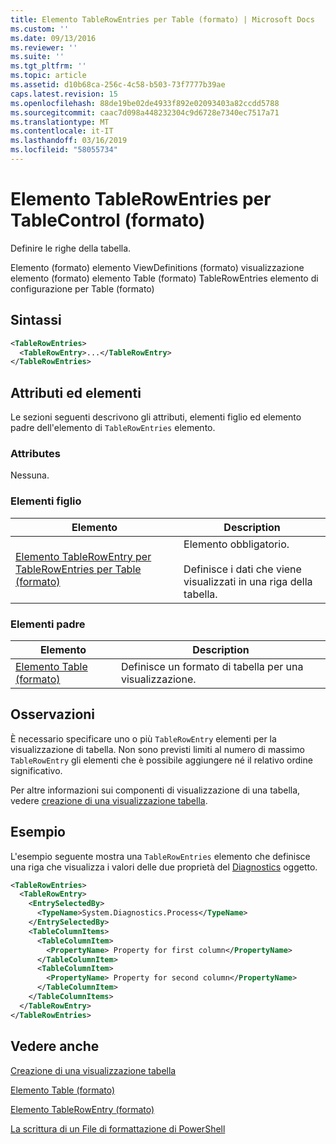 ```yaml
---
title: Elemento TableRowEntries per Table (formato) | Microsoft Docs
ms.custom: ''
ms.date: 09/13/2016
ms.reviewer: ''
ms.suite: ''
ms.tgt_pltfrm: ''
ms.topic: article
ms.assetid: d10b68ca-256c-4c58-b503-73f7777b39ae
caps.latest.revision: 15
ms.openlocfilehash: 88de19be02de4933f892e02093403a82ccdd5788
ms.sourcegitcommit: caac7d098a448232304c9d6728e7340ec7517a71
ms.translationtype: MT
ms.contentlocale: it-IT
ms.lasthandoff: 03/16/2019
ms.locfileid: "58055734"
---
```

# <a name="tablerowentries-element-for-tablecontrol-format"></a>Elemento TableRowEntries per TableControl (formato)

Definire le righe della tabella.

Elemento (formato) elemento ViewDefinitions (formato) visualizzazione elemento (formato) elemento Table (formato) TableRowEntries elemento di configurazione per Table (formato)

## <a name="syntax"></a>Sintassi

```xml
<TableRowEntries>
  <TableRowEntry>...</TableRowEntry>
</TableRowEntries>
```

## <a name="attributes-and-elements"></a>Attributi ed elementi

Le sezioni seguenti descrivono gli attributi, elementi figlio ed elemento padre dell'elemento di `TableRowEntries` elemento.

### <a name="attributes"></a>Attributes

Nessuna.

### <a name="child-elements"></a>Elementi figlio

|Elemento|Description|
|-------------|-----------------|
|[Elemento TableRowEntry per TableRowEntries per Table (formato)](./tablerowentry-element-for-tablerowentries-for-tablecontrol-format.md)|Elemento obbligatorio.<br /><br /> Definisce i dati che viene visualizzati in una riga della tabella.|

### <a name="parent-elements"></a>Elementi padre

|Elemento|Description|
|-------------|-----------------|
|[Elemento Table (formato)](./tablecontrol-element-format.md)|Definisce un formato di tabella per una visualizzazione.|

## <a name="remarks"></a>Osservazioni

È necessario specificare uno o più `TableRowEntry` elementi per la visualizzazione di tabella. Non sono previsti limiti al numero di massimo `TableRowEntry` gli elementi che è possibile aggiungere né il relativo ordine significativo.

Per altre informazioni sui componenti di visualizzazione di una tabella, vedere [creazione di una visualizzazione tabella](./creating-a-table-view.md).

## <a name="example"></a>Esempio

L'esempio seguente mostra una `TableRowEntries` elemento che definisce una riga che visualizza i valori delle due proprietà del [Diagnostics](/dotnet/api/System.Diagnostics.Process) oggetto.

```xml
<TableRowEntries>
  <TableRowEntry>
    <EntrySelectedBy>
      <TypeName>System.Diagnostics.Process</TypeName>
    </EntrySelectedBy>
    <TableColumnItems>
      <TableColumnItem>
        <PropertyName> Property for first column</PropertyName>
      </TableColumnItem>
      <TableColumnItem>
        <PropertyName> Property for second column</PropertyName>
      </TableColumnItem>
    </TableColumnItems>
  </TableRowEntry>
</TableRowEntries>

```

## <a name="see-also"></a>Vedere anche

[Creazione di una visualizzazione tabella](./creating-a-table-view.md)

[Elemento Table (formato)](./tablecontrol-element-format.md)

[Elemento TableRowEntry (formato)](./tablerowentry-element-for-tablerowentries-for-tablecontrol-format.md)

[La scrittura di un File di formattazione di PowerShell](./writing-a-powershell-formatting-file.md)
